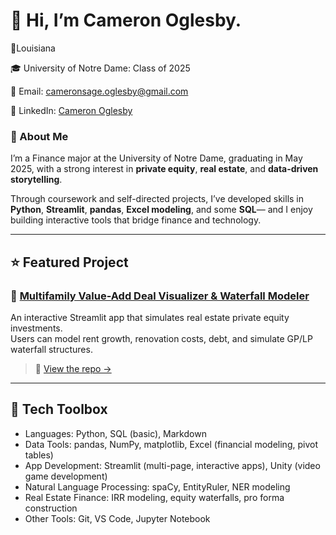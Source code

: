 # 👋 Hi, I’m Cameron Oglesby.

📍Louisiana 

🎓 University of Notre Dame: Class of 2025

📧 Email: cameronsage.oglesby@gmail.com  

💼 LinkedIn: [Cameron Oglesby](https://www.linkedin.com/in/cameron-sage-oglesby/)

### 👩 About Me 
I’m a Finance major at the University of Notre Dame, graduating in May 2025, with a strong interest in **private equity**, **real estate**, and **data-driven storytelling**.

Through coursework and self-directed projects, I’ve developed skills in **Python**, **Streamlit**, **pandas**, **Excel modeling**, and some **SQL**— and I enjoy building interactive tools that bridge finance and technology.

---

## ⭐ Featured Project 

### 🏢 [Multifamily Value-Add Deal Visualizer & Waterfall Modeler](https://multifamilyvalueadd.streamlit.app/)
An interactive Streamlit app that simulates real estate private equity investments.  
Users can model rent growth, renovation costs, debt, and simulate GP/LP waterfall structures.

> 📂 [View the repo →](https://github.com/cameronsage923/OGLESBY-Python-Portfolio/StreamlitAppFinal)

---

## 🔨 Tech Toolbox
- Languages: Python, SQL (basic), Markdown
- Data Tools: pandas, NumPy, matplotlib, Excel (financial modeling, pivot tables)
- App Development: Streamlit (multi-page, interactive apps), Unity (video game development)
- Natural Language Processing: spaCy, EntityRuler, NER modeling
- Real Estate Finance: IRR modeling, equity waterfalls, pro forma construction
- Other Tools: Git, VS Code, Jupyter Notebook
